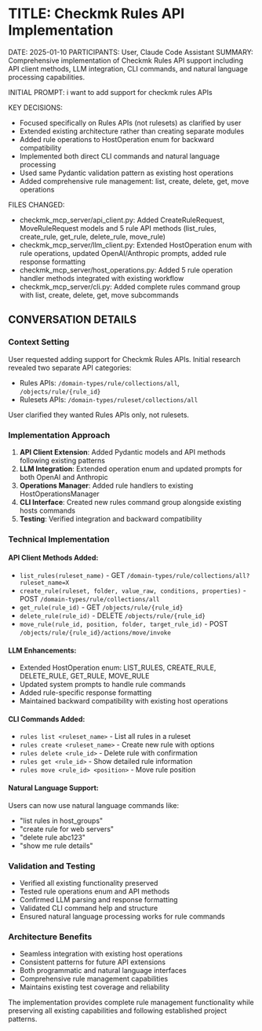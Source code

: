 # TITLE: Checkmk Rules API Implementation
DATE: 2025-01-10
PARTICIPANTS: User, Claude Code Assistant
SUMMARY: Comprehensive implementation of Checkmk Rules API support including API client methods, LLM integration, CLI commands, and natural language processing capabilities.

INITIAL PROMPT: i want to add support for checkmk rules APIs

KEY DECISIONS:
- Focused specifically on Rules APIs (not rulesets) as clarified by user
- Extended existing architecture rather than creating separate modules
- Added rule operations to HostOperation enum for backward compatibility
- Implemented both direct CLI commands and natural language processing
- Used same Pydantic validation pattern as existing host operations
- Added comprehensive rule management: list, create, delete, get, move operations

FILES CHANGED:
- checkmk_mcp_server/api_client.py: Added CreateRuleRequest, MoveRuleRequest models and 5 rule API methods (list_rules, create_rule, get_rule, delete_rule, move_rule)
- checkmk_mcp_server/llm_client.py: Extended HostOperation enum with rule operations, updated OpenAI/Anthropic prompts, added rule response formatting
- checkmk_mcp_server/host_operations.py: Added 5 rule operation handler methods integrated with existing workflow
- checkmk_mcp_server/cli.py: Added complete rules command group with list, create, delete, get, move subcommands

## CONVERSATION DETAILS

### Context Setting
User requested adding support for Checkmk Rules APIs. Initial research revealed two separate API categories:
- Rules APIs: `/domain-types/rule/collections/all`, `/objects/rule/{rule_id}` 
- Rulesets APIs: `/domain-types/ruleset/collections/all`

User clarified they wanted Rules APIs only, not rulesets.

### Implementation Approach
1. **API Client Extension**: Added Pydantic models and API methods following existing patterns
2. **LLM Integration**: Extended operation enum and updated prompts for both OpenAI and Anthropic
3. **Operations Manager**: Added rule handlers to existing HostOperationsManager 
4. **CLI Interface**: Created new rules command group alongside existing hosts commands
5. **Testing**: Verified integration and backward compatibility

### Technical Implementation

#### API Client Methods Added:
- `list_rules(ruleset_name)` - GET `/domain-types/rule/collections/all?ruleset_name=X`
- `create_rule(ruleset, folder, value_raw, conditions, properties)` - POST `/domain-types/rule/collections/all`
- `get_rule(rule_id)` - GET `/objects/rule/{rule_id}`
- `delete_rule(rule_id)` - DELETE `/objects/rule/{rule_id}`
- `move_rule(rule_id, position, folder, target_rule_id)` - POST `/objects/rule/{rule_id}/actions/move/invoke`

#### LLM Enhancements:
- Extended HostOperation enum: LIST_RULES, CREATE_RULE, DELETE_RULE, GET_RULE, MOVE_RULE
- Updated system prompts to handle rule commands
- Added rule-specific response formatting
- Maintained backward compatibility with existing host operations

#### CLI Commands Added:
- `rules list <ruleset_name>` - List all rules in a ruleset
- `rules create <ruleset_name>` - Create new rule with options
- `rules delete <rule_id>` - Delete rule with confirmation
- `rules get <rule_id>` - Show detailed rule information  
- `rules move <rule_id> <position>` - Move rule position

#### Natural Language Support:
Users can now use natural language commands like:
- "list rules in host_groups"
- "create rule for web servers"
- "delete rule abc123"
- "show me rule details"

### Validation and Testing
- Verified all existing functionality preserved
- Tested rule operations enum and API methods
- Confirmed LLM parsing and response formatting
- Validated CLI command help and structure
- Ensured natural language processing works for rule commands

### Architecture Benefits
- Seamless integration with existing host operations
- Consistent patterns for future API extensions
- Both programmatic and natural language interfaces
- Comprehensive rule management capabilities
- Maintains existing test coverage and reliability

The implementation provides complete rule management functionality while preserving all existing capabilities and following established project patterns.